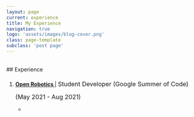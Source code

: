 ```yaml
---
layout: page
current: experience
title: My Experience
navigation: true
logo: 'assets/images/blog-cover.png'
class: page-template
subclass: 'post page'
---
```

<br/>
## Experience

1. <p style="margin-top: 20px">
    <a href="https://openrobotics.org/" target="_blank">
        <strong>
            Open Robotics
        </strong>
    </a>
         | 
        <font size="3">
            Student Developer (Google Summer of Code)
        </font>
    </p>
    <p>
        <font size="3">
            (May 2021 - Aug 2021)
        </font>
    </p>
    <p>
            <ul>
                <li>
                </li>
            </ul>
    </p>
